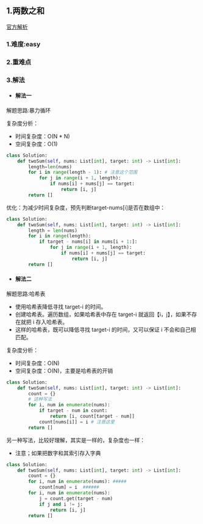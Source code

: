 ## 1.两数之和

[官方解析](<>)

### 1.难度:easy

### 2.重难点

### 3.解法

* #### 解法一

解题思路:暴力循环

复杂度分析：

* 时间复杂度：O(N * N)
* 空间复杂度：O(1)

```python
class Solution:
    def twoSum(self, nums: List[int], target: int) -> List[int]:
        length=len(nums)
        for i in range(length - 1): # 注意这个范围
            for j in range(i + 1, length):
                if nums[i] + nums[j] == target:
                    return [i, j]
        return []
```

优化：为减少时间复杂度，预先判断target-nums[i]是否在数组中：

```python
class Solution:
    def twoSum(self, nums: List[int], target: int) -> List[int]:
        length = len(nums)
        for i in range(length):
            if target - nums[i] in nums[i + 1:]:
                for j in range(i + 1, length):
                    if nums[i] + nums[j] == target:
                        return [i, j]
        return []
```

* #### 解法二

解题思路:哈希表<br/>

* 使用哈希表降低寻找 target-i 的时间。
* 创建哈希表。遍历数组，如果哈希表中存在  target-i 就返回【i，j】，如果不存在就把 i 存入哈希表。
* 这样的哈希表，既可以降低寻找 target-i 的时间，又可以保证 i 不会和自己相匹配。

复杂度分析：

* 时间复杂度：O(N)
* 空间复杂度：O(N)，主要是哈希表的开销

```python
class Solution:
    def twoSum(self, nums: List[int], target: int) -> List[int]:
        count = {}
        # 这种写法
        for i, num in enumerate(nums):
            if target - num in count:
                return [i, count[target - num]]
            count[nums[i]] = i # 注意这里
        return []
```

另一种写法，比较好理解，其实是一样的，复杂度也一样：

* 注意；如果把数字和其索引存入字典

```python
class Solution:
    def twoSum(self, nums: List[int], target: int) -> List[int]:
        count = {}
        for i, num in enumerate(nums): #####
            count[num] = i  ######
        for i, num in enumerate(nums):
            j = count.get(target - num)
            if j and i != j:
                return [i, j]
        return []
```
